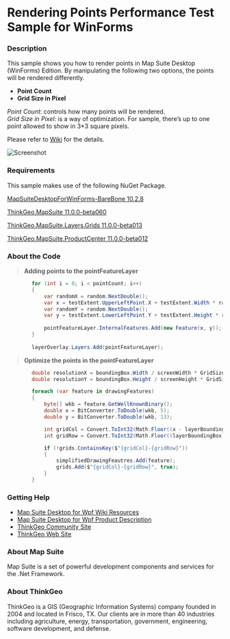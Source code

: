 # Rendering Points Performance Test Sample for WinForms

### Description
This sample shows you how to render points in Map Suite Desktop (WinForms) Edition. 
By manipulating the following two options, the points will be rendered differently. 
 - **Point Count**
 - **Grid Size in Pixel**
 
*Point Count*: controls how many points will be rendered.   
*Grid Size in Pixel*: is a way of optimization. For sample, there’s up to one point allowed to show in 3*3 square pixels.



Please refer to [Wiki](http://wiki.thinkgeo.com/wiki/map_suite_desktop_for_wpf) for the details.

![Screenshot](https://github.com/ThinkGeo/RenderingPointsPerformanceTestSample-ForWpf/blob/master/Screenshot.png)

### Requirements
This sample makes use of the following NuGet Package.

[MapSuiteDesktopForWinForms-BareBone 10.2.8](https://www.nuget.org/packages/MapSuiteDesktopForWinForms-BareBone/10.2.8/)

[ThinkGeo.MapSuite 11.0.0-beta060](https://www.nuget.org/packages/ThinkGeo.MapSuite/11.0.0-beta060/)

[ThinkGeo.MapSuite.Layers.Grids 11.0.0-beta013](https://www.nuget.org/packages/ThinkGeo.MapSuite.Layers.Grids/11.0.0-beta013/)

[ThinkGeo.MapSuite.ProductCenter 11.0.0-beta012](https://www.nuget.org/packages/ThinkGeo.MapSuite.ProductCenter/11.0.0-beta012/)

### About the Code

>**Adding points to the pointFeatureLayer**
```csharp
        for (int i = 0; i < pointCount; i++)
        {
            var randomX = random.NextDouble();
            var x = testExtent.UpperLeftPoint.X + testExtent.Width * randomX;
            var randomY = random.NextDouble();
            var y = testExtent.LowerLeftPoint.Y + testExtent.Height * randomY;
            
            pointFeatureLayer.InternalFeatures.Add(new Feature(x, y));
        }
            
        layerOverlay.Layers.Add(pointFeatureLayer);
```

>**Optimize the points in the pointFeatureLayer**
```csharp
        double resolutionX = boundingBox.Width / screenWidth * GridSizeInPixel;
        double resolutionY = boundingBox.Height / screenHeight * GridSizeInPixel;

        foreach (var feature in drawingFeatures)
        {
            byte[] wkb = feature.GetWellKnownBinary();
            double x = BitConverter.ToDouble(wkb, 5);
            double y = BitConverter.ToDouble(wkb, 13);

            int gridCol = Convert.ToInt32(Math.Floor((x - layerBoundingBox.UpperLeftPoint.X) / resolutionX));
            int gridRow = Convert.ToInt32(Math.Floor((layerBoundingBox.UpperLeftPoint.Y - y) / resolutionY));

            if (!grids.ContainsKey($"{gridCol}-{gridRow}"))
            {
                simplifiedDrawingFeautres.Add(feature);
                grids.Add($"{gridCol}-{gridRow}", true);
            }
        } 
```

### Getting Help

- [Map Suite Desktop for Wpf Wiki Resources](http://wiki.thinkgeo.com/wiki/map_suite_desktop_for_wpf)
- [Map Suite Desktop for Wpf Product Description](https://thinkgeo.com/ui-controls#desktop-platforms)
- [ThinkGeo Community Site](http://community.thinkgeo.com/)
- [ThinkGeo Web Site](http://www.thinkgeo.com)


### About Map Suite
Map Suite is a set of powerful development components and services for the .Net Framework.

### About ThinkGeo
ThinkGeo is a GIS (Geographic Information Systems) company founded in 2004 and located in Frisco, TX. Our clients are in more than 40 industries including agriculture, energy, transportation, government, engineering, software development, and defense.

